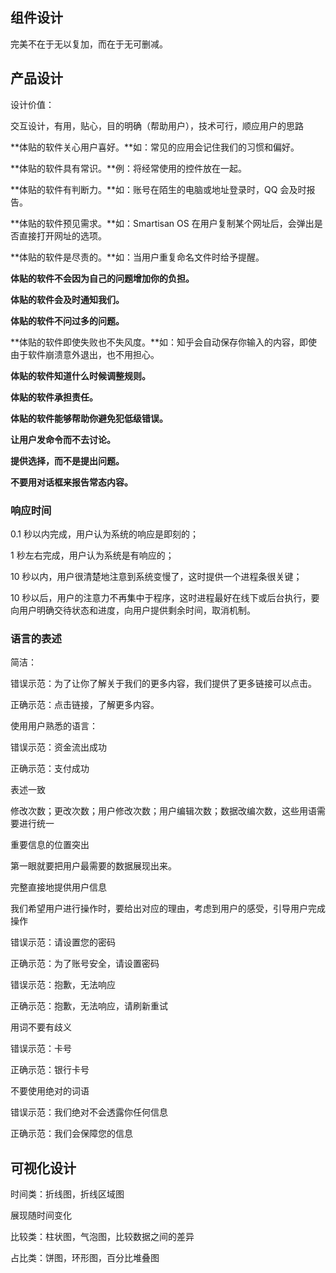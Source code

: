 ## 组件设计

完美不在于无以复加，而在于无可删减。

## 产品设计

设计价值：

交互设计，有用，贴心，目的明确（帮助用户），技术可行，顺应用户的思路



**体贴的软件关心用户喜好。**如：常见的应用会记住我们的习惯和偏好。

**体贴的软件具有常识。**例：将经常使用的控件放在一起。

**体贴的软件有判断力。**如：账号在陌生的电脑或地址登录时，QQ 会及时报告。  

**体贴的软件预见需求。**如：Smartisan OS 在用户复制某个网址后，会弹出是否直接打开网址的选项。

**体贴的软件是尽责的。**如：当用户重复命名文件时给予提醒。

**体贴的软件不会因为自己的问题增加你的负担。** 

**体贴的软件会及时通知我们。**

**体贴的软件不问过多的问题。**

**体贴的软件即使失败也不失风度。**如：知乎会自动保存你输入的内容，即使由于软件崩溃意外退出，也不用担心。

**体贴的软件知道什么时候调整规则。**

**体贴的软件承担责任。**

**体贴的软件能够帮助你避免犯低级错误。** 

**让用户发命令而不去讨论。**

**提供选择，而不是提出问题。**

**不要用对话框来报告常态内容。**

### 响应时间

0.1 秒以内完成，用户认为系统的响应是即刻的；

1 秒左右完成，用户认为系统是有响应的；

10 秒以内，用户很清楚地注意到系统变慢了，这时提供一个进程条很关键；

10 秒以后，用户的注意力不再集中于程序，这时进程最好在线下或后台执行，要向用户明确交待状态和进度，向用户提供剩余时间，取消机制。

### 语言的表述

简洁：

错误示范：为了让你了解关于我们的更多内容，我们提供了更多链接可以点击。

正确示范：点击链接，了解更多内容。



使用用户熟悉的语言：

错误示范：资金流出成功

正确示范：支付成功



表述一致

修改次数；更改次数；用户修改次数；用户编辑次数；数据改编次数，这些用语需要进行统一



重要信息的位置突出

第一眼就要把用户最需要的数据展现出来。



完整直接地提供用户信息

我们希望用户进行操作时，要给出对应的理由，考虑到用户的感受，引导用户完成操作

错误示范：请设置您的密码

正确示范：为了账号安全，请设置密码

错误示范：抱歉，无法响应

正确示范：抱歉，无法响应，请刷新重试



用词不要有歧义

错误示范：卡号

正确示范：银行卡号



不要使用绝对的词语

错误示范：我们绝对不会透露你任何信息

正确示范：我们会保障您的信息





## 可视化设计

时间类：折线图，折线区域图

展现随时间变化

比较类：柱状图，气泡图，比较数据之间的差异

占比类：饼图，环形图，百分比堆叠图